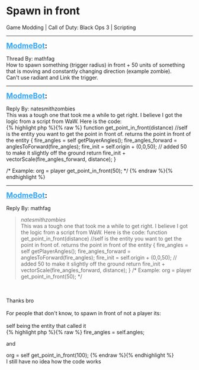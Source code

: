 # Spawn in front
Game Modding | Call of Duty: Black Ops 3 | Scripting

---
<strong style="font-size: 1.4em;"><span style="text-decoration: underline;text-decoration-color: #34a7f9;"><span style="color:#34a7f9;">ModmeBot</span></span>:</strong>

<p>Thread By: mathfag<br />How to spawn something (trigger radius) in front + 50 units of something that is moving and constantly changing direction (example zombie).<br />Can&#39;t use radiant and Link the trigger.</p>

---
<strong style="font-size: 1.4em;"><span style="text-decoration: underline;text-decoration-color: #34a7f9;"><span style="color:#34a7f9;">ModmeBot</span></span>:</strong>

<p>Reply By: natesmithzombies<br />This was a tough one that took me a while to get right. I believe I got the logic from a script from WaW. Here is the code: <br />{% highlight php %}{% raw %}
function get_point_in_front(distance) //self is the entity you want to get the point in front of. returns the point in front of the entity
{
	fire_angles = self getPlayerAngles();
	fire_angles_forward = anglesToForward(fire_angles);
	fire_init = self.origin + (0,0,50); // added 50 to make it slightly off the ground
	return fire_init + vectorScale(fire_angles_forward, distance);	
}

/*
Example: 
org = player get_point_in_front(50);
*/
{% endraw %}{% endhighlight %}
</p>

---
<strong style="font-size: 1.4em;"><span style="text-decoration: underline;text-decoration-color: #34a7f9;"><span style="color:#34a7f9;">ModmeBot</span></span>:</strong>

<p>Reply By: mathfag<br /><blockquote><em>natesmithzombies</em><br />This was a tough one that took me a while to get right. I believe I got the logic from a script from WaW. Here is the code:  function get_point_in_front(distance) //self is the entity you want to get the point in front of. returns the point in front of the entity { fire_angles = self getPlayerAngles(); fire_angles_forward = anglesToForward(fire_angles); fire_init = self.origin + (0,0,50); // added 50 to make it slightly off the ground return fire_init + vectorScale(fire_angles_forward, distance); } /* Example: org = player get_point_in_front(50); */  </blockquote><br /> <br />Thanks bro<br /> <br />For people that don&#39;t know, to spawn in front of not a player its:<br /> <br />self being the entity that called it<br />{% highlight php %}{% raw %}
fire_angles = self.angles;


and

org = self get_point_in_front(100);
{% endraw %}{% endhighlight %}
 <br />I still have no idea how the code works</p>
